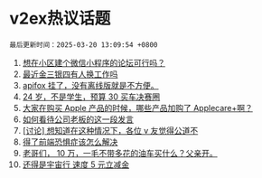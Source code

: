 # v2ex热议话题

`最后更新时间：2025-03-20 13:09:54 +0800`

1. [想在小区建个微信小程序的论坛可行吗？](https://www.v2ex.com/t/1119761)
1. [最近金三银四有人换工作吗](https://www.v2ex.com/t/1119757)
1. [apifox 挂了，没有离线版就是不方便。](https://www.v2ex.com/t/1119645)
1. [24 岁，不是学生，预算 30 买车决赛圈](https://www.v2ex.com/t/1119794)
1. [大家在购买 Apple 产品的时候，哪些产品加购了 Applecare+啊？](https://www.v2ex.com/t/1119700)
1. [如何看待公司老板的这一段发言](https://www.v2ex.com/t/1119801)
1. [[讨论] 想知道在这种情况下，各位 v 友觉得公道不](https://www.v2ex.com/t/1119711)
1. [得了前端恐惧症该怎么解决](https://www.v2ex.com/t/1119625)
1. [老哥们， 10 万，一毛不带多花的油车买什么？父亲开。](https://www.v2ex.com/t/1119800)
1. [还得是宇宙行 速度 5 元立减金](https://www.v2ex.com/t/1119778)

